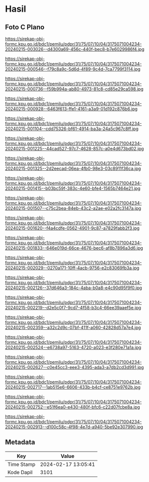 # Hasil

## Foto C Plano

https://sirekap-obj-formc.kpu.go.id/bdc1/pemilu/pdpr/31/75/07/10/04/3175071004234-20240215-003026--d4300a69-456c-440f-bec8-b7e6029986f4.jpg

https://sirekap-obj-formc.kpu.go.id/bdc1/pemilu/pdpr/31/75/07/10/04/3175071004234-20240215-000546--f79c8a9c-5d6d-4f89-9c4d-7ca7799f3114.jpg

https://sirekap-obj-formc.kpu.go.id/bdc1/pemilu/pdpr/31/75/07/10/04/3175071004234-20240215-000736--f59b994a-ab80-4973-81c8-cd85e29ca598.jpg

https://sirekap-obj-formc.kpu.go.id/bdc1/pemilu/pdpr/31/75/07/10/04/3175071004234-20240215-000928--6463f613-ffe1-4161-a3a9-01d192c876b6.jpg

https://sirekap-obj-formc.kpu.go.id/bdc1/pemilu/pdpr/31/75/07/10/04/3175071004234-20240215-001104--cdd75326-bf61-4914-ba3a-24a5c967c8ff.jpg

https://sirekap-obj-formc.kpu.go.id/bdc1/pemilu/pdpr/31/75/07/10/04/3175071004234-20240215-001225--44cad527-97c7-4628-857c-a0e4d673bd02.jpg

https://sirekap-obj-formc.kpu.go.id/bdc1/pemilu/pdpr/31/75/07/10/04/3175071004234-20240215-001325--2d2eecad-06ea-4fb0-98e3-03c8911f36ca.jpg

https://sirekap-obj-formc.kpu.go.id/bdc1/pemilu/pdpr/31/75/07/10/04/3175071004234-20240215-001415--b03bc59f-383c-4e60-bfe4-1565b7464e21.jpg

https://sirekap-obj-formc.kpu.go.id/bdc1/pemilu/pdpr/31/75/07/10/04/3175071004234-20240215-001507--c75c2bea-84eb-43c2-a2ae-e02a2fc3147a.jpg

https://sirekap-obj-formc.kpu.go.id/bdc1/pemilu/pdpr/31/75/07/10/04/3175071004234-20240215-001620--f4a4cdfe-0562-4901-9c87-a7829fabb2f3.jpg

https://sirekap-obj-formc.kpu.go.id/bdc1/pemilu/pdpr/31/75/07/10/04/3175071004234-20240215-001833--646e019d-66ce-4676-bec6-af8b7896a3d6.jpg

https://sirekap-obj-formc.kpu.go.id/bdc1/pemilu/pdpr/31/75/07/10/04/3175071004234-20240215-002029--0270a171-10ff-4acb-9756-e2c83069fb3a.jpg

https://sirekap-obj-formc.kpu.go.id/bdc1/pemilu/pdpr/31/75/07/10/04/3175071004234-20240215-002126--37d646a3-184c-4aba-b0a8-e4c90d95f9f0.jpg

https://sirekap-obj-formc.kpu.go.id/bdc1/pemilu/pdpr/31/75/07/10/04/3175071004234-20240215-002219--d2e5c0f7-9cd7-4f58-b3c4-66ee39aaef5e.jpg

https://sirekap-obj-formc.kpu.go.id/bdc1/pemilu/pdpr/31/75/07/10/04/3175071004234-20240215-002359--a32c2d9c-07bf-411f-a060-42828d57a7e4.jpg

https://sirekap-obj-formc.kpu.go.id/bdc1/pemilu/pdpr/31/75/07/10/04/3175071004234-20240215-002524--e6738a97-5163-4720-a023-e3f280e71a1a.jpg

https://sirekap-obj-formc.kpu.go.id/bdc1/pemilu/pdpr/31/75/07/10/04/3175071004234-20240215-002627--c0e45cc3-eee3-4395-ada3-a7db2cd3d991.jpg

https://sirekap-obj-formc.kpu.go.id/bdc1/pemilu/pdpr/31/75/07/10/04/3175071004234-20240215-002717--1ab515e6-6606-433b-b4cf-ce8751e9762b.jpg

https://sirekap-obj-formc.kpu.go.id/bdc1/pemilu/pdpr/31/75/07/10/04/3175071004234-20240215-002752--e51f6ea0-e430-480f-bfc6-c22d07fcbe8a.jpg

https://sirekap-obj-formc.kpu.go.id/bdc1/pemilu/pdpr/31/75/07/10/04/3175071004234-20240215-002913--d100c58c-4f98-4e7d-a940-5be92e307990.jpg


## Metadata

| Key        | Value               |
| ---------- | ------------------- |
| Time Stamp | 2024-02-17 13:05:41 |
| Kode Dapil | 3101                |



